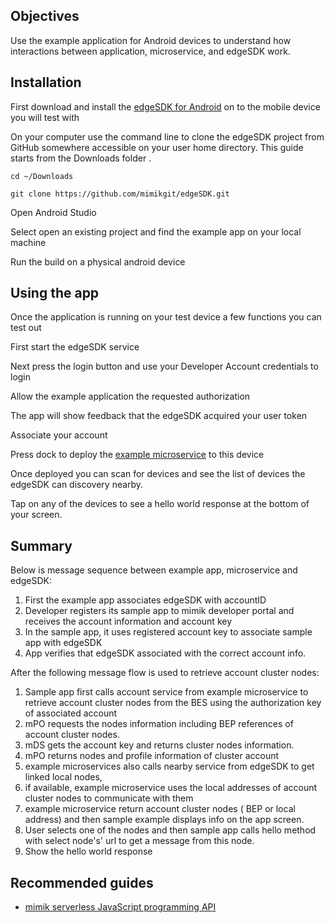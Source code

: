 ## Objectives

Use the example application for Android devices to understand how interactions between application, microservice, and edgeSDK work.

## Installation

First download and install the [edgeSDK for Android](https://developer.mimik.com/docs/installation/android) on to the mobile device you will test with

On your computer use the command line to clone the edgeSDK project from GitHub somewhere accessible on your user home directory. This guide starts from the Downloads folder .

```cd ~/Downloads```

```git clone https://github.com/mimikgit/edgeSDK.git```

Open Android Studio

Select open an existing project and find the example app on your local machine

Run the build on a physical android device

## Using the app

Once the application is running on your test device a few functions you can test out

First start the edgeSDK service

Next press the login button and use your Developer Account credentials to login

Allow the example application the requested authorization

The app will show feedback that the edgeSDK acquired your user token

Associate your account

Press dock to deploy the [example microservice](https://developer.mimik.com/docs/microservices/deploy) to this device

Once deployed you can scan for devices and see the list of devices the edgeSDK can discovery nearby.

Tap on any of the devices to see a hello world response at the bottom of your screen.

## Summary

Below is message sequence between example app, microservice and edgeSDK:

1. First the example app associates edgeSDK with accountID
1. Developer registers its sample app to mimik developer portal and receives the account information and account key
1. In the sample app, it uses registered account key to associate sample app with edgeSDK
1. App verifies that edgeSDK associated with the correct account info.

After  the following message flow is used to retrieve account cluster nodes:

1. Sample app first calls account service from example microservice to retrieve account cluster nodes from the BES using the authorization key of associated account
1. mPO requests the nodes information  including BEP references of account cluster nodes.
1. mDS gets the account key and returns cluster nodes information.
1. mPO returns nodes and profile information of cluster account
1. example microservices also calls nearby service from edgeSDK to get linked local nodes,
1. if available, example microservice uses the local addresses of account cluster nodes to communicate with them
1. example microservice return account cluster nodes ( BEP or local address)  and then sample example displays info on the app screen.
1. User selects one of the nodes and then sample app calls hello method with select node's' url to get a message from this node.
1. Show the hello world response

## Recommended guides

- [mimik serverless JavaScript programming API](https://developer.mimik.com/docs/api-guides/apis)
